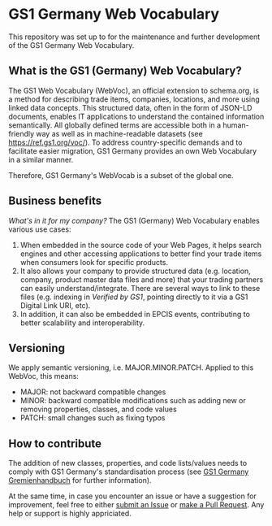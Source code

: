 # GS1 Germany Web Vocabulary

This repository was set up to for the maintenance and further development of the GS1 Germany Web Vocabulary. 

## What is the GS1 (Germany) Web Vocabulary?

The GS1 Web Vocabulary (WebVoc), an official extension to schema.org, is a method for describing trade items, companies, locations, and more using linked data concepts. This structured data, often in the form of JSON-LD documents, enables IT applications to understand the contained information semantically. All globally defined terms are accessible both in a human-friendly way as well as in machine-readable datasets (see https://ref.gs1.org/voc/). To address country-specific demands and to facilitate easier migration, GS1 Germany provides an own Web Vocabulary in a similar manner.

Therefore, GS1 Germany's WebVocab is a subset of the global one. 

## Business benefits

*What's in it for my company?* The GS1 (Germany) Web Vocabulary enables various use cases: 
1. When embedded in the source code of your Web Pages, it helps search engines and other accessing applications to better find your trade items when consumers look for specific products.
2. It also allows your company to provide structured data (e.g.  location, company, product master data files and more) that your trading partners can easily understand/integrate. There are several ways to link to these files (e.g. indexing in *Verified by GS1*, pointing directly to it via a GS1 Digital Link URI, etc).
3. In addition, it can also be embedded in EPCIS events, contributing to better scalability and interoperability.

## Versioning

We apply semantic versioning, i.e. MAJOR.MINOR.PATCH.
Applied to this WebVoc, this means: 
- MAJOR: not backward compatible changes
- MINOR: backward compatible modifications such as adding new or removing properties, classes, and code values
- PATCH: small changes such as fixing typos 

## How to contribute

The addition of new classes, properties, and code lists/values needs to comply with GS1 Germany's standardisation process (see [GS1 Germany Gremienhandbuch](https://www.gs1-germany.de/fileadmin/gs1/basis_informationen/gs1-germany-handbuch-gremienstruktur.pdf) for further information). 

At the same time, in case you encounter an issue or have a suggestion for improvement, feel free to either [submit an Issue](https://github.com/gs1-germany/gs1GermanyWebVoc/issues) or [make a Pull Request](https://github.com/gs1-germany/gs1GermanyWebVoc/pulls). Any help or support is highly appriciated. 

